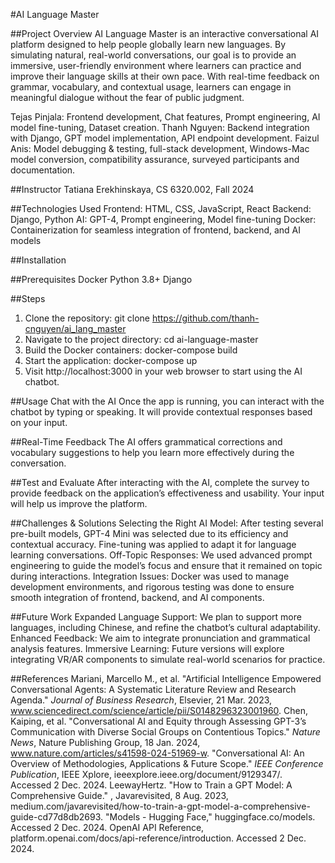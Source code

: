 #AI Language Master

##Project Overview
AI Language Master is an interactive conversational AI platform designed to help people globally learn new languages. By simulating natural, real-world conversations, our goal is to provide an immersive, user-friendly environment where learners can practice and improve their language skills at their own pace. With real-time feedback on grammar, vocabulary, and contextual usage, learners can engage in meaningful dialogue without the fear of public judgment.

Tejas Pinjala: Frontend development, Chat features, Prompt engineering, AI model fine-tuning, Dataset creation.
Thanh Nguyen: Backend integration with Django, GPT model implementation, API endpoint development.
Faizul Anis: Model debugging & testing, full-stack development, Windows-Mac model conversion, compatibility assurance, surveyed participants and documentation.

##Instructor
Tatiana Erekhinskaya, CS 6320.002, Fall 2024

##Technologies Used
Frontend: HTML, CSS, JavaScript, React
Backend: Django, Python
AI: GPT-4, Prompt engineering, Model fine-tuning
Docker: Containerization for seamless integration of frontend, backend, and AI models

##Installation

##Prerequisites
Docker
Python 3.8+
Django

##Steps
1. Clone the repository:
   git clone https://github.com/thanh-cnguyen/ai_lang_master
2. Navigate to the project directory:
   cd ai-language-master
3. Build the Docker containers:
   docker-compose build
4. Start the application:
   docker-compose up
5. Visit http://localhost:3000 in your web browser to start using the AI chatbot.

##Usage
Chat with the AI
Once the app is running, you can interact with the chatbot by typing or speaking. It will provide contextual responses based on your input.

##Real-Time Feedback
The AI offers grammatical corrections and vocabulary suggestions to help you learn more effectively during the conversation.

##Test and Evaluate
After interacting with the AI, complete the survey to provide feedback on the application’s effectiveness and usability. Your input will help us improve the platform.

##Challenges & Solutions
Selecting the Right AI Model: After testing several pre-built models, GPT-4 Mini was selected due to its efficiency and contextual accuracy. Fine-tuning was applied to adapt it for language learning conversations.
Off-Topic Responses: We used advanced prompt engineering to guide the model’s focus and ensure that it remained on topic during interactions.
Integration Issues: Docker was used to manage development environments, and rigorous testing was done to ensure smooth integration of frontend, backend, and AI components.

##Future Work
Expanded Language Support: We plan to support more languages, including Chinese, and refine the chatbot’s cultural adaptability.
Enhanced Feedback: We aim to integrate pronunciation and grammatical analysis features.
Immersive Learning: Future versions will explore integrating VR/AR components to simulate real-world scenarios for practice.

##References
Mariani, Marcello M., et al. "Artificial Intelligence Empowered Conversational Agents: A Systematic Literature Review and Research Agenda." *Journal of Business Research*, Elsevier, 21 Mar. 2023, www.sciencedirect.com/science/article/pii/S0148296323001960.
Chen, Kaiping, et al. "Conversational AI and Equity through Assessing GPT-3’s Communication with Diverse Social Groups on Contentious Topics." *Nature News*, Nature Publishing Group, 18 Jan. 2024, www.nature.com/articles/s41598-024-51969-w.
"Conversational AI: An Overview of Methodologies, Applications & Future Scope." *IEEE Conference Publication*, IEEE Xplore, ieeexplore.ieee.org/document/9129347/. Accessed 2 Dec. 2024.
LeewayHertz. "How to Train a GPT Model: A Comprehensive Guide." , Javarevisited, 8 Aug. 2023, medium.com/javarevisited/how-to-train-a-gpt-model-a-comprehensive-guide-cd77d8db2693.
"Models - Hugging Face," huggingface.co/models. Accessed 2 Dec. 2024.
OpenAI API Reference, platform.openai.com/docs/api-reference/introduction. Accessed 2 Dec. 2024.
